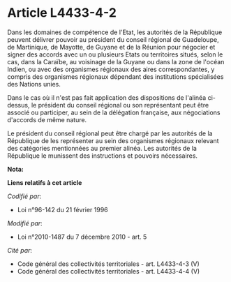 # Article L4433-4-2

Dans les domaines de compétence de l'Etat, les autorités de la République peuvent délivrer pouvoir au président du conseil
régional de Guadeloupe, de Martinique, de Mayotte, de Guyane et de la Réunion pour négocier et signer des accords avec un ou
plusieurs Etats ou territoires situés, selon le cas, dans la Caraïbe, au voisinage de la Guyane ou dans la zone de l'océan
Indien, ou avec des organismes régionaux des aires correspondantes, y compris des organismes régionaux dépendant des
institutions spécialisées des Nations unies. 

Dans le cas où il n'est pas fait application des dispositions de l'alinéa ci-dessus, le président du conseil régional ou son
représentant peut être associé ou participer, au sein de la délégation française, aux négociations d'accords de même nature. 

Le président du conseil régional peut être chargé par les autorités de la République de les représenter au sein des
organismes régionaux relevant des catégories mentionnées au premier alinéa. Les autorités de la République le munissent des
instructions et pouvoirs nécessaires.

**Nota:**



**Liens relatifs à cet article**

_Codifié par_:

  - Loi n°96-142 du 21 février 1996

_Modifié par_:

  - Loi n°2010-1487 du 7 décembre 2010 - art. 5

_Cité par_:

  - Code général des collectivités territoriales - art. L4433-4-3 (V)
  - Code général des collectivités territoriales - art. L4433-4-4 (V)
